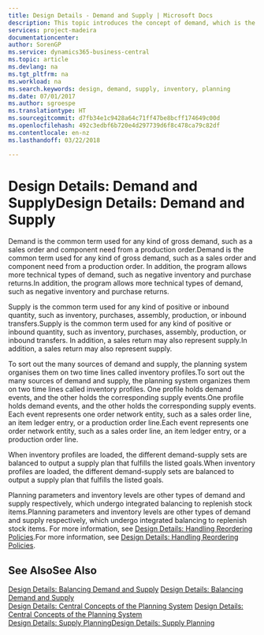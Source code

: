 ```yaml
---
title: Design Details - Demand and Supply | Microsoft Docs
description: This topic introduces the concept of demand, which is the common term used for any kind of gross demand, such as a sales order and component need from a production order.
services: project-madeira
documentationcenter: 
author: SorenGP
ms.service: dynamics365-business-central
ms.topic: article
ms.devlang: na
ms.tgt_pltfrm: na
ms.workload: na
ms.search.keywords: design, demand, supply, inventory, planning
ms.date: 07/01/2017
ms.author: sgroespe
ms.translationtype: HT
ms.sourcegitcommit: d7fb34e1c9428a64c71ff47be8bcff174649c00d
ms.openlocfilehash: 492c3edbf6b720e4d297739d6f8c478ca79c82df
ms.contentlocale: en-nz
ms.lasthandoff: 03/22/2018

---
```

# <a name="design-details-demand-and-supply"></a><span data-ttu-id="8513e-103">Design Details: Demand and Supply</span><span class="sxs-lookup"><span data-stu-id="8513e-103">Design Details: Demand and Supply</span></span>
<span data-ttu-id="8513e-104">Demand is the common term used for any kind of gross demand, such as a sales order and component need from a production order.</span><span class="sxs-lookup"><span data-stu-id="8513e-104">Demand is the common term used for any kind of gross demand, such as a sales order and component need from a production order.</span></span> <span data-ttu-id="8513e-105">In addition, the program allows more technical types of demand, such as negative inventory and purchase returns.</span><span class="sxs-lookup"><span data-stu-id="8513e-105">In addition, the program allows more technical types of demand, such as negative inventory and purchase returns.</span></span>  
  
<span data-ttu-id="8513e-106">Supply is the common term used for any kind of positive or inbound quantity, such as inventory, purchases, assembly, production, or inbound transfers.</span><span class="sxs-lookup"><span data-stu-id="8513e-106">Supply is the common term used for any kind of positive or inbound quantity, such as inventory, purchases, assembly, production, or inbound transfers.</span></span> <span data-ttu-id="8513e-107">In addition, a sales return may also represent supply.</span><span class="sxs-lookup"><span data-stu-id="8513e-107">In addition, a sales return may also represent supply.</span></span>  
  
<span data-ttu-id="8513e-108">To sort out the many sources of demand and supply, the planning system organises them on two time lines called inventory profiles.</span><span class="sxs-lookup"><span data-stu-id="8513e-108">To sort out the many sources of demand and supply, the planning system organizes them on two time lines called inventory profiles.</span></span> <span data-ttu-id="8513e-109">One profile holds demand events, and the other holds the corresponding supply events.</span><span class="sxs-lookup"><span data-stu-id="8513e-109">One profile holds demand events, and the other holds the corresponding supply events.</span></span> <span data-ttu-id="8513e-110">Each event represents one order network entity, such as a sales order line, an item ledger entry, or a production order line.</span><span class="sxs-lookup"><span data-stu-id="8513e-110">Each event represents one order network entity, such as a sales order line, an item ledger entry, or a production order line.</span></span>  
  
<span data-ttu-id="8513e-111">When inventory profiles are loaded, the different demand-supply sets are balanced to output a supply plan that fulfills the listed goals.</span><span class="sxs-lookup"><span data-stu-id="8513e-111">When inventory profiles are loaded, the different demand-supply sets are balanced to output a supply plan that fulfills the listed goals.</span></span>  
  
<span data-ttu-id="8513e-112">Planning parameters and inventory levels are other types of demand and supply respectively, which undergo integrated balancing to replenish stock items.</span><span class="sxs-lookup"><span data-stu-id="8513e-112">Planning parameters and inventory levels are other types of demand and supply respectively, which undergo integrated balancing to replenish stock items.</span></span> <span data-ttu-id="8513e-113">For more information, see [Design Details: Handling Reordering Policies](design-details-handling-reordering-policies.md).</span><span class="sxs-lookup"><span data-stu-id="8513e-113">For more information, see [Design Details: Handling Reordering Policies](design-details-handling-reordering-policies.md).</span></span>  
  
## <a name="see-also"></a><span data-ttu-id="8513e-114">See Also</span><span class="sxs-lookup"><span data-stu-id="8513e-114">See Also</span></span>  
<span data-ttu-id="8513e-115">[Design Details: Balancing Demand and Supply](design-details-balancing-demand-and-supply.md) </span><span class="sxs-lookup"><span data-stu-id="8513e-115">[Design Details: Balancing Demand and Supply](design-details-balancing-demand-and-supply.md) </span></span>  
<span data-ttu-id="8513e-116">[Design Details: Central Concepts of the Planning System](design-details-central-concepts-of-the-planning-system.md) </span><span class="sxs-lookup"><span data-stu-id="8513e-116">[Design Details: Central Concepts of the Planning System](design-details-central-concepts-of-the-planning-system.md) </span></span>  
[<span data-ttu-id="8513e-117">Design Details: Supply Planning</span><span class="sxs-lookup"><span data-stu-id="8513e-117">Design Details: Supply Planning</span></span>](design-details-supply-planning.md)
